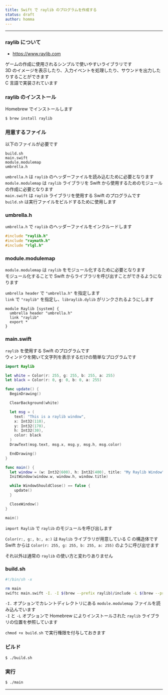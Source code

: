 ```yaml
---
title: Swift で raylib のプログラムを作成する
status: draft
author: homma
---
```


--------------------------------------------------------------------------------

### raylib について

- https://www.raylib.com

ゲームの作成に使用されるシンプルで使いやすいライブラリです  
3D のイメージを表示したり、入力イベントを処理したり、サウンドを出力したりすることができます  
C 言語で実装されています

### raylib のインストール

Homebrew でインストールします

````sh
$ brew install raylib
````

### 用意するファイル

以下のファイルが必要です

````
build.sh
main.swift
module.modulemap
umbrella.h
````

`umbrella.h` は `raylib` のヘッダーファイルを読み込むために必要となります  
`module.modulemap` は `raylib` ライブラリを Swift から使用するためのモジュールの作成に必要となります  
`main.swift` は `raylib` ライブラリを使用する Swift のプログラムです  
`build.sh` は実行ファイルをビルドするために使用します

### umbrella.h

`umbrella.h` で `raylib` のヘッダーファイルをインクルードします

````c
#include "raylib.h"
#include "raymath.h"
#include "rlgl.h"
````

### module.modulemap

`module.modulemap` は `raylib` をモジュール化するために必要となります  
モジュール化することで Swift からライブラリを呼び出すことができるようになります

`umbrella header` で `"umbrella.h"` を指定します  
`link` で `"raylib"` を指定し、`libraylib.dylib` がリンクされるようにします

````
module Raylib [system] {
  umbrella header "umbrella.h"
  link "raylib"
  export *
}
````

### main.swift

`raylib` を使用する Swift のプログラムです  
ウィンドウを開いて文字列を表示するだけの簡単なプログラムです  

````swift
import Raylib

let white = Color(r: 255, g: 255, b: 255, a: 255)
let black = Color(r: 0, g: 0, b: 0, a: 255)

func update() {
  BeginDrawing()

  ClearBackground(white)

  let msg = (
    text: "This is a raylib window",
    x: Int32(110),
    y: Int32(170),
    h: Int32(30),
    color: black
  )
  DrawText(msg.text, msg.x, msg.y, msg.h, msg.color)

  EndDrawing()
}

func main() {
  let window = (w: Int32(600), h: Int32(400), title: "My Raylib Window")
  InitWindow(window.w, window.h, window.title)

  while WindowShouldClose() == false {
    update()
  }

  CloseWindow()
}

main()
````

`import Raylib` で `raylib` のモジュールを呼び出します

`Color(r:, g:, b:, a:)` は `Raylib` ライブラリが用意している C の構造体です  
Swift からは `Color(r: 255, g: 255, b: 255, a: 255)` のように呼び出せます

それ以外は通常の `raylib` の使い方と変わりありません

### build.sh

````sh
#!/bin/sh -x

rm main
swiftc main.swift -I. -I $(brew --prefix raylib)/include -L $(brew --prefix raylib)/lib
````

`-I.` オプションでカレントディレクトリにある `module.modulemap` ファイルを読み込んでいます  
`-I` と `-L` オプションで Homebrew によりインストールされた `raylib` ライブラリの位置を参照しています

`chmod +x build.sh` で実行権限を付与しておきます

### ビルド

````sh
$ ./build.sh
````

### 実行

````sh
$ ./main
````

--------------------------------------------------------------------------------
